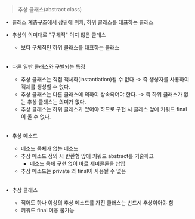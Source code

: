 > 추상 클래스(abstract class)

- 클래스 계층구조에서 상위에 위치, 하위 클래스를 대표하는 클래스
- 추상의 의미대로 "구체적" 이지 않은 클래스
  - 보다 구체적인 하위 클래스를 대표하는 클래스</br></br>

- 다른 일반 클래스와 구별되는 특징
  - 추상 클래스는 직접 객체화(instantiation)될 수 없다 -> 즉 생성자를 사용하여 객체를 생성할 수 없다.
  - 추상 클래스는 다른 클래스에 의하여 상속되어야 한다. -> 즉 하위 클래스가 없는 추상 클래스는 의미가 없다.
  - 추상 클래스는 하위 클래스가 있어야 하므로 구현 시 클래스 앞에 키워드 final이 올 수 없다.</br></br>

- 추상 메소드
  - 메소드 몸체가 없는 메소드
  - 추상 메소드 정의 시 반환형 앞에 키워드 abstract를 기술하고
    - 메소드 몸체 구현 없이 바로 세미콜론을 삽입
  - 추상 메소드는 private 와 final이 사용될 수 없음</br></br>
- 추상 클래스
  - 적어도 하나 이상의 추상 메소드를 가진 클래스는 반드시 추상이어야 함
  - 키워드 final 이용 불가능